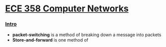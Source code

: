 # [ECE 358 Computer Networks](https://learn.uwaterloo.ca/d2l/le/content/463410/viewContent/2545984/View)
### [Intro](https://learn.uwaterloo.ca/d2l/le/content/463410/viewContent/2545984/View)
- **packet-switching** is a method of breaking down a message into packets
- **Store-and-forward** is one method of 
